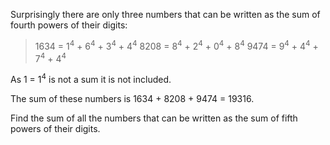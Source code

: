 Surprisingly there are only three numbers that can be written as the sum
of fourth powers of their digits:

> 1634 = 1<sup>4</sup> + 6<sup>4</sup> + 3<sup>4</sup> + 4<sup>4</sup>
> 8208 = 8<sup>4</sup> + 2<sup>4</sup> + 0<sup>4</sup> + 8<sup>4</sup>
> 9474 = 9<sup>4</sup> + 4<sup>4</sup> + 7<sup>4</sup> + 4<sup>4</sup>

As 1 = 1<sup>4</sup> is not a sum it is not included.

The sum of these numbers is 1634 + 8208 + 9474 = 19316.

Find the sum of all the numbers that can be written as the sum of fifth
powers of their digits.
